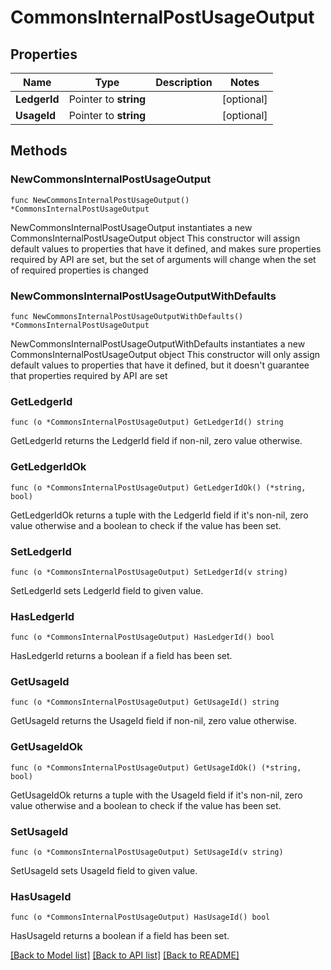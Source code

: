 # CommonsInternalPostUsageOutput

## Properties

Name | Type | Description | Notes
------------ | ------------- | ------------- | -------------
**LedgerId** | Pointer to **string** |  | [optional] 
**UsageId** | Pointer to **string** |  | [optional] 

## Methods

### NewCommonsInternalPostUsageOutput

`func NewCommonsInternalPostUsageOutput() *CommonsInternalPostUsageOutput`

NewCommonsInternalPostUsageOutput instantiates a new CommonsInternalPostUsageOutput object
This constructor will assign default values to properties that have it defined,
and makes sure properties required by API are set, but the set of arguments
will change when the set of required properties is changed

### NewCommonsInternalPostUsageOutputWithDefaults

`func NewCommonsInternalPostUsageOutputWithDefaults() *CommonsInternalPostUsageOutput`

NewCommonsInternalPostUsageOutputWithDefaults instantiates a new CommonsInternalPostUsageOutput object
This constructor will only assign default values to properties that have it defined,
but it doesn't guarantee that properties required by API are set

### GetLedgerId

`func (o *CommonsInternalPostUsageOutput) GetLedgerId() string`

GetLedgerId returns the LedgerId field if non-nil, zero value otherwise.

### GetLedgerIdOk

`func (o *CommonsInternalPostUsageOutput) GetLedgerIdOk() (*string, bool)`

GetLedgerIdOk returns a tuple with the LedgerId field if it's non-nil, zero value otherwise
and a boolean to check if the value has been set.

### SetLedgerId

`func (o *CommonsInternalPostUsageOutput) SetLedgerId(v string)`

SetLedgerId sets LedgerId field to given value.

### HasLedgerId

`func (o *CommonsInternalPostUsageOutput) HasLedgerId() bool`

HasLedgerId returns a boolean if a field has been set.

### GetUsageId

`func (o *CommonsInternalPostUsageOutput) GetUsageId() string`

GetUsageId returns the UsageId field if non-nil, zero value otherwise.

### GetUsageIdOk

`func (o *CommonsInternalPostUsageOutput) GetUsageIdOk() (*string, bool)`

GetUsageIdOk returns a tuple with the UsageId field if it's non-nil, zero value otherwise
and a boolean to check if the value has been set.

### SetUsageId

`func (o *CommonsInternalPostUsageOutput) SetUsageId(v string)`

SetUsageId sets UsageId field to given value.

### HasUsageId

`func (o *CommonsInternalPostUsageOutput) HasUsageId() bool`

HasUsageId returns a boolean if a field has been set.


[[Back to Model list]](../README.md#documentation-for-models) [[Back to API list]](../README.md#documentation-for-api-endpoints) [[Back to README]](../README.md)


